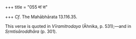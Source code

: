+++
title = "055 मां स"

+++
*Cf*. The Mahābhārata 13.116.35.

This verse is quoted in *Vīramitrodaya* (Āhnika, p. 531);—and in
*Sṛmtisāroddhāra* (p. 301).


